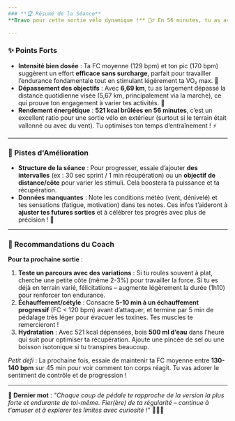 ```yaml
---
### **🏆 Résumé de la Séance**
**Bravo pour cette sortie vélo dynamique !** 🚴‍♂️ En 56 minutes, tu as avalé **6,69 km** avec une dépense énergétique de **521 kcal**, tout en maintenant une **fréquence cardiaque moyenne de 129 bpm** (avec un pic à 170 bpm). Cela montre une belle intensité modérée à élevée, idéale pour renforcer ton endurance et ton système cardiovasculaire. Tu as dépassé ton objectif quotidien de distance (grâce au vélo) et contribué significativement à ton total calorique – une performance solide pour une séance en solo ! *Continue comme ça, tu es sur la bonne voie.*

---
```


### **✨ Points Forts**
- **Intensité bien dosée** : Ta FC moyenne (129 bpm) et ton pic (170 bpm) suggèrent un effort **efficace sans surcharge**, parfait pour travailler l’endurance fondamentale tout en stimulant légèrement ta VO₂ max. 💪
- **Dépassement des objectifs** : Avec **6,69 km**, tu as largement dépassé la distance quotidienne visée (5,67 km, principalement via la marche), ce qui prouve ton engagement à varier tes activités. 🎯
- **Rendement énergétique** : **521 kcal brûlées en 56 minutes**, c’est un excellent ratio pour une sortie vélo en extérieur (surtout si le terrain était vallonné ou avec du vent). Tu optimises ton temps d’entraînement ! ⚡

---

### **🎯 Pistes d'Amélioration**
- **Structure de la séance** : Pour progresser, essaie d’ajouter **des intervalles** (ex : 30 sec sprint / 1 min récupération) ou un **objectif de distance/côte** pour varier les stimuli. Cela boostera ta puissance et ta récupération.
- **Données manquantes** : Note les conditions météo (vent, dénivelé) et tes sensations (fatigue, motivation) dans tes notes. Ces infos t’aideront à **ajuster tes futures sorties** et à célébrer tes progrès avec plus de précision ! 📝

---

### **🚀 Recommandations du Coach**
**Pour ta prochaine sortie** :
1. **Teste un parcours avec des variations** : Si tu roules souvent à plat, cherche une petite côte (même 2-3%) pour travailler la force. Si tu es déjà en terrain varié, félicitations – augmente légèrement la durée (1h10) pour renforcer ton endurance.
2. **Échauffement/cétyle** : Consacre **5-10 min à un échauffement progressif** (FC < 120 bpm) avant d’attaquer, et termine par 5 min de pédalage très léger pour évacuer les toxines. Tes muscles te remercieront !
3. **Hydratation** : Avec 521 kcal dépensées, bois **500 ml d’eau** dans l’heure qui suit pour optimiser ta récupération. Ajoute une pincée de sel ou une boisson isotonique si tu transpires beaucoup.

*Petit défi* : La prochaine fois, essaie de maintenir ta FC moyenne entre **130-140 bpm** sur 45 min pour voir comment ton corps réagit. Tu vas adorer le sentiment de contrôle et de progression !

---
**💬 Dernier mot** : *"Chaque coup de pédale te rapproche de la version la plus forte et endurante de toi-même. Fier(ère) de ta régularité – continue à t’amuser et à explorer tes limites avec curiosité !"* 🌟🚴‍♂️